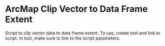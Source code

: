 # ArcMap Clip Vector to Data Frame Extent

Script to clip vector data to data frame extent. To use, create tool and link to script. In tool, make sure to link to the script parameters.
